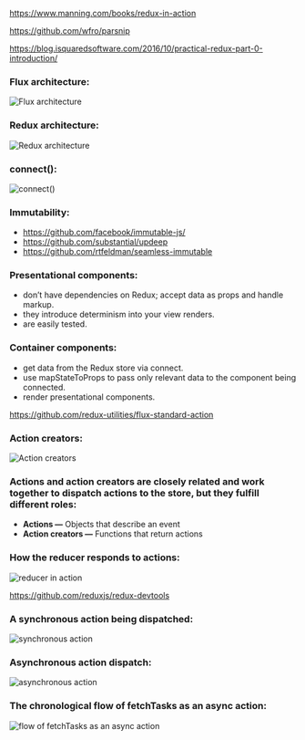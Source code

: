 https://www.manning.com/books/redux-in-action

https://github.com/wfro/parsnip

https://blog.isquaredsoftware.com/2016/10/practical-redux-part-0-introduction/

### Flux architecture:
![Flux architecture](https://www.safaribooksonline.com/library/view/redux-in-action/9781617294976/01fig01.jpg "Flux architecture")
### Redux architecture:
![Redux architecture](https://www.safaribooksonline.com/library/view/redux-in-action/9781617294976/01fig08_alt.jpg "Redux architecture")
### connect():
![connect()](https://www.safaribooksonline.com/library/view/redux-in-action/9781617294976/02fig05_alt.jpg "connect()")

### Immutability:
* https://github.com/facebook/immutable-js/
* https://github.com/substantial/updeep
* https://github.com/rtfeldman/seamless-immutable

### Presentational components:
* don’t have dependencies on Redux; accept data as props and handle markup.
* they introduce determinism into your view renders.
* are easily tested.

### Container components:
* get data from the Redux store via connect.
* use mapStateToProps to pass only relevant data to the component being connected.
* render presentational components.

https://github.com/redux-utilities/flux-standard-action

### Action creators:
![Action creators](https://www.safaribooksonline.com/library/view/redux-in-action/9781617294976/02fig09_alt.jpg "action creators")

### Actions and action creators are closely related and work together to dispatch actions to the store, but they fulfill different roles:
* **Actions —** Objects that describe an event
* **Action creators —** Functions that return actions

### How the reducer responds to actions:
![reducer in action](https://www.safaribooksonline.com/library/view/redux-in-action/9781617294976/02fig10_alt.jpg "reducer in action")

https://github.com/reduxjs/redux-devtools

###  A synchronous action being dispatched:
![synchronous action](https://www.safaribooksonline.com/library/view/redux-in-action/9781617294976/04fig01_alt.jpg "synchronous action")

### Asynchronous action dispatch:
![asynchronous action](https://www.safaribooksonline.com/library/view/redux-in-action/9781617294976/04fig02_alt.jpg "asynchronous action")

### The chronological flow of fetchTasks as an async action:
![flow of fetchTasks as an async action](https://www.safaribooksonline.com/library/view/redux-in-action/9781617294976/04fig03_alt.jpg "flow of fetchTasks as an async action")

